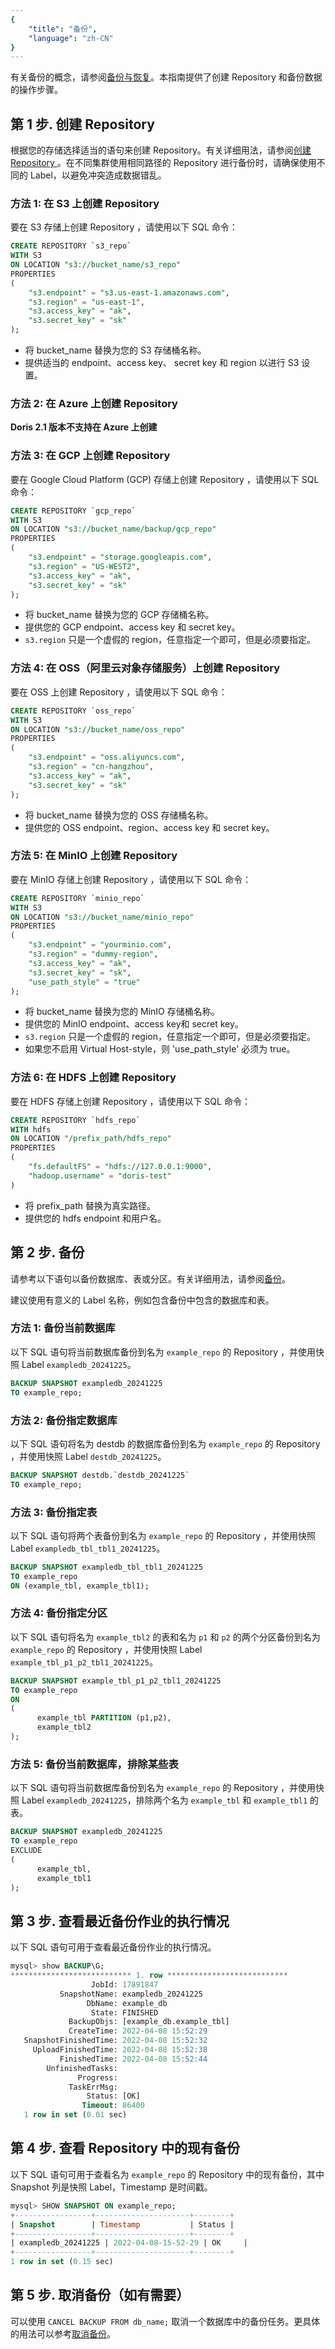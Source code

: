 ```yaml
---
{
    "title": "备份",
    "language": "zh-CN"
}
---
```


<!--
Licensed to the Apache Software Foundation (ASF) under one
or more contributor license agreements.  See the NOTICE file
distributed with this work for additional information
regarding copyright ownership.  The ASF licenses this file
to you under the Apache License, Version 2.0 (the
"License"); you may not use this file except in compliance
with the License.  You may obtain a copy of the License at

  http://www.apache.org/licenses/LICENSE-2.0

Unless required by applicable law or agreed to in writing,
software distributed under the License is distributed on an
"AS IS" BASIS, WITHOUT WARRANTIES OR CONDITIONS OF ANY
KIND, either express or implied.  See the License for the
specific language governing permissions and limitations
under the License.
-->

有关备份的概念，请参阅[备份与恢复](./overview.md)。本指南提供了创建 Repository 和备份数据的操作步骤。

## 第 1 步. 创建 Repository

<!--
suites/backup_restore/test_create_and_drop_repository.groovy
-->

根据您的存储选择适当的语句来创建 Repository。有关详细用法，请参阅[创建 Repository ](../../../sql-manual/sql-statements/data-modification/backup-and-restore/CREATE-REPOSITORY.md)。在不同集群使用相同路径的 Repository 进行备份时，请确保使用不同的 Label，以避免冲突造成数据错乱。

### 方法 1: 在 S3 上创建 Repository

要在 S3 存储上创建 Repository ，请使用以下 SQL 命令：

```sql
CREATE REPOSITORY `s3_repo`
WITH S3
ON LOCATION "s3://bucket_name/s3_repo"
PROPERTIES
(
    "s3.endpoint" = "s3.us-east-1.amazonaws.com",
    "s3.region" = "us-east-1",
    "s3.access_key" = "ak",
    "s3.secret_key" = "sk"
);
```

- 将 bucket_name 替换为您的 S3 存储桶名称。
- 提供适当的 endpoint、access key、 secret key 和 region 以进行 S3 设置。

### 方法 2: 在 Azure 上创建 Repository

**Doris 2.1 版本不支持在 Azure 上创建**

### 方法 3: 在 GCP 上创建 Repository

要在 Google Cloud Platform (GCP) 存储上创建 Repository ，请使用以下 SQL 命令：

```sql
CREATE REPOSITORY `gcp_repo`
WITH S3
ON LOCATION "s3://bucket_name/backup/gcp_repo"
PROPERTIES
(
    "s3.endpoint" = "storage.googleapis.com",
    "s3.region" = "US-WEST2",
    "s3.access_key" = "ak",
    "s3.secret_key" = "sk"
);
```

- 将 bucket_name 替换为您的 GCP 存储桶名称。
- 提供您的 GCP endpoint、access key 和 secret key。
- `s3.region` 只是一个虚假的 region，任意指定一个即可，但是必须要指定。

### 方法 4: 在 OSS（阿里云对象存储服务）上创建 Repository

要在 OSS 上创建 Repository ，请使用以下 SQL 命令：

```sql
CREATE REPOSITORY `oss_repo`
WITH S3
ON LOCATION "s3://bucket_name/oss_repo"
PROPERTIES
(
    "s3.endpoint" = "oss.aliyuncs.com",
    "s3.region" = "cn-hangzhou",
    "s3.access_key" = "ak",
    "s3.secret_key" = "sk"
);
```
- 将 bucket_name 替换为您的 OSS 存储桶名称。
- 提供您的 OSS endpoint、region、access key 和 secret key。

### 方法 5: 在 MinIO 上创建 Repository

要在 MinIO 存储上创建 Repository ，请使用以下 SQL 命令：

```sql
CREATE REPOSITORY `minio_repo`
WITH S3
ON LOCATION "s3://bucket_name/minio_repo"
PROPERTIES
(
    "s3.endpoint" = "yourminio.com",
    "s3.region" = "dummy-region",
    "s3.access_key" = "ak",
    "s3.secret_key" = "sk",
    "use_path_style" = "true"
);
```

- 将 bucket_name 替换为您的 MinIO 存储桶名称。
- 提供您的 MinIO endpoint、access key和 secret key。
- `s3.region` 只是一个虚假的 region，任意指定一个即可，但是必须要指定。
- 如果您不启用 Virtual Host-style，则 'use_path_style' 必须为 true。

### 方法 6: 在 HDFS 上创建 Repository

要在 HDFS 存储上创建 Repository ，请使用以下 SQL 命令：

```sql
CREATE REPOSITORY `hdfs_repo`
WITH hdfs
ON LOCATION "/prefix_path/hdfs_repo"
PROPERTIES
(
    "fs.defaultFS" = "hdfs://127.0.0.1:9000",
    "hadoop.username" = "doris-test"
)
```

- 将 prefix_path 替换为真实路径。
- 提供您的 hdfs endpoint 和用户名。

## 第 2 步. 备份

请参考以下语句以备份数据库、表或分区。有关详细用法，请参阅[备份](../../../sql-manual/sql-statements/data-modification/backup-and-restore/BACKUP.md)。

建议使用有意义的 Label 名称，例如包含备份中包含的数据库和表。

### 方法 1: 备份当前数据库

以下 SQL 语句将当前数据库备份到名为 `example_repo` 的 Repository ，并使用快照 Label `exampledb_20241225`。

```sql
BACKUP SNAPSHOT exampledb_20241225
TO example_repo;
```

### 方法 2: 备份指定数据库

以下 SQL 语句将名为 destdb 的数据库备份到名为 `example_repo` 的 Repository ，并使用快照 Label `destdb_20241225`。

```sql
BACKUP SNAPSHOT destdb.`destdb_20241225`
TO example_repo;
```

### 方法 3: 备份指定表

以下 SQL 语句将两个表备份到名为 `example_repo` 的 Repository ，并使用快照 Label `exampledb_tbl_tbl1_20241225`。

```sql
BACKUP SNAPSHOT exampledb_tbl_tbl1_20241225
TO example_repo
ON (example_tbl, example_tbl1);
```

### 方法 4: 备份指定分区

以下 SQL 语句将名为 `example_tbl2` 的表和名为 `p1` 和 `p2` 的两个分区备份到名为 `example_repo` 的 Repository ，并使用快照 Label `example_tbl_p1_p2_tbl1_20241225`。

```sql
BACKUP SNAPSHOT example_tbl_p1_p2_tbl1_20241225
TO example_repo
ON
(
      example_tbl PARTITION (p1,p2),
      example_tbl2
);
```

### 方法 5: 备份当前数据库，排除某些表

以下 SQL 语句将当前数据库备份到名为 `example_repo` 的 Repository ，并使用快照 Label `exampledb_20241225`，排除两个名为 `example_tbl` 和 `example_tbl1` 的表。

```sql
BACKUP SNAPSHOT exampledb_20241225
TO example_repo
EXCLUDE
(
      example_tbl,
      example_tbl1
);
```

## 第 3 步. 查看最近备份作业的执行情况

以下 SQL 语句可用于查看最近备份作业的执行情况。

```sql
mysql> show BACKUP\G;
*************************** 1. row ***************************
                  JobId: 17891847
           SnapshotName: exampledb_20241225
                 DbName: example_db
                  State: FINISHED
             BackupObjs: [example_db.example_tbl]
             CreateTime: 2022-04-08 15:52:29
   SnapshotFinishedTime: 2022-04-08 15:52:32
     UploadFinishedTime: 2022-04-08 15:52:38
           FinishedTime: 2022-04-08 15:52:44
        UnfinishedTasks:
               Progress:
             TaskErrMsg:
                 Status: [OK]
                Timeout: 86400
   1 row in set (0.01 sec)
```

## 第 4 步. 查看 Repository 中的现有备份

以下 SQL 语句可用于查看名为 `example_repo` 的 Repository 中的现有备份，其中 Snapshot 列是快照 Label，Timestamp 是时间戳。

```sql
mysql> SHOW SNAPSHOT ON example_repo;
+-----------------+---------------------+--------+
| Snapshot        | Timestamp           | Status |
+-----------------+---------------------+--------+
| exampledb_20241225 | 2022-04-08-15-52-29 | OK     |
+-----------------+---------------------+--------+
1 row in set (0.15 sec)
```

## 第 5 步. 取消备份（如有需要）

可以使用 `CANCEL BACKUP FROM db_name;` 取消一个数据库中的备份任务。更具体的用法可以参考[取消备份](../../../sql-manual/sql-statements/data-modification/backup-and-restore/CANCEL-BACKUP.md)。

